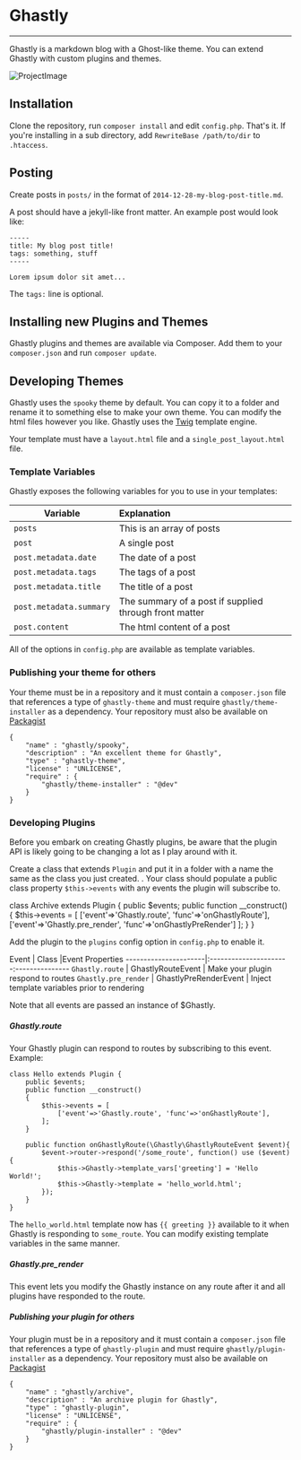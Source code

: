# Ghastly
-----

Ghastly is a markdown blog with a Ghost-like theme. You can extend Ghastly with custom plugins and themes.

![ProjectImage](http://ghastlyblog.github.io/Ghastly/ghastly.png)

## Installation

Clone the repository, run `composer install` and edit `config.php`. That's it. If you're installing in a sub directory, add `RewriteBase /path/to/dir` to `.htaccess`.

## Posting

Create posts in `posts/` in the format of `2014-12-28-my-blog-post-title.md`.

A post should have a jekyll-like front matter. An example post would look like:

    -----
    title: My blog post title!
    tags: something, stuff
    -----

    Lorem ipsum dolor sit amet...

The `tags:` line is optional.

## Installing new Plugins and Themes

Ghastly plugins and themes are available via Composer. Add them to your `composer.json` and run `composer update`.

## Developing Themes

Ghastly uses the `spooky` theme by default. You can copy it to a folder and rename it to something else to make your own theme. You can modify the html files however you like. Ghastly uses the [Twig](https://github.com/fabpot/twig) template engine.

Your template must have a `layout.html` file and a `single_post_layout.html` file.

### Template Variables

Ghastly exposes the following variables for you to use in your templates:

Variable              | Explanation
----------------------|:------------
 `posts`              | This is an array of posts
 `post`               | A single post
 `post.metadata.date` | The date of a post
 `post.metadata.tags` | The tags of a post
 `post.metadata.title`| The title of a post
 `post.metadata.summary` | The summary of a post if supplied through front matter
 `post.content`       | The html content of a post
 
All of the options in `config.php` are available as template variables.

### Publishing your theme for others

Your theme must be in a repository and it must contain a `composer.json` file that references a type of `ghastly-theme` and must require  `ghastly/theme-installer` as a dependency. Your repository must also be available on [Packagist](http://packagist.org)

    {
        "name" : "ghastly/spooky",
        "description" : "An excellent theme for Ghastly",
        "type" : "ghastly-theme",
        "license" : "UNLICENSE",
        "require" : {
            "ghastly/theme-installer" : "@dev"
        }
    }

### Developing Plugins

Before you embark on creating Ghastly plugins, be aware that the plugin API is likely going to be changing a lot as I play around with it.

Create a class that extends `Plugin` and put it in a folder with a name the same as the class you just created. . Your class should populate a public class property `$this->events` with any events the plugin will subscribe to.

class Archive extends Plugin {
    public $events;
    public function __construct()
    {
        $this->events = [
            ['event'=>'Ghastly.route', 'func'=>'onGhastlyRoute'],
            ['event'=>'Ghastly.pre_render', 'func'=>'onGhastlyPreRender']
        ];
    }
}

Add the plugin to the `plugins` config option in `config.php` to enable it.

Event                 | Class                 |Event Properties
----------------------|:----------------------:---------------
 `Ghastly.route`      | GhastlyRouteEvent     | Make your plugin respond to routes
 `Ghastly.pre_render` | GhastlyPreRenderEvent | Inject template variables prior to rendering

Note that all events are passed an instance of $Ghastly.

##### Ghastly.route

Your Ghastly plugin can respond to routes by subscribing to this event. Example:

    class Hello extends Plugin {
        public $events;
        public function __construct()
        {
            $this->events = [
                ['event'=>'Ghastly.route', 'func'=>'onGhastlyRoute'],
            ];
        }
        
        public function onGhastlyRoute(\Ghastly\GhastlyRouteEvent $event){
            $event->router->respond('/some_route', function() use ($event){
                $this->Ghastly->template_vars['greeting'] = 'Hello World!'; 
                $this->Ghastly->template = 'hello_world.html';
            });
        }
    }

The `hello_world.html` template now has `{{ greeting }}` available to it when Ghastly is responding to `some_route`. You can modify existing template variables in the same manner. 

##### Ghastly.pre_render

This event lets you modify the Ghastly instance on any route after it and all plugins have responded to the route.


##### Publishing your plugin for others

Your plugin must be in a repository and it must contain a `composer.json` file that references a type of `ghastly-plugin` and must require `ghastly/plugin-installer` as a dependency. Your repository must also be available on [Packagist](http://packagist.org)

    {
        "name" : "ghastly/archive",
        "description" : "An archive plugin for Ghastly",
        "type" : "ghastly-plugin",
        "license" : "UNLICENSE",
        "require" : {
            "ghastly/plugin-installer" : "@dev"
        }
    }
